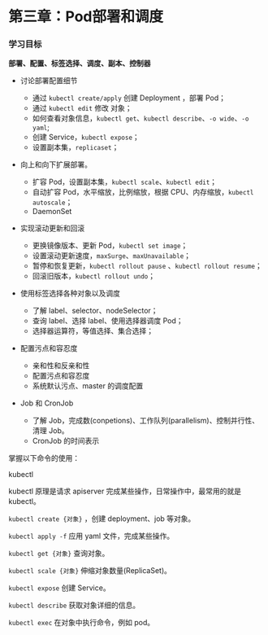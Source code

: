# 第三章：Pod部署和调度



### 学习目标

**部署、配置、标签选择、调度、副本、控制器**

* 讨论部署配置细节
  * 通过 `kubectl create/apply` 创建 Deployment ，部署 Pod；
  * 通过 `kubectl edit` 修改 对象；
  * 如何查看对象信息，`kubectl get`、`kubectl describe`、`-o wide`、`-o yaml`;
  * 创建 Service，`kubectl expose`；
  * 设置副本集，`replicaset`；
* 向上和向下扩展部署。
  * 扩容 Pod，设置副本集，`kubectl scale`、`kubectl edit`；
  * 自动扩容 Pod，水平缩放，比例缩放，根据 CPU、内存缩放，`kubectl autoscale`；
  * DaemonSet
* 实现滚动更新和回滚
  * 更换镜像版本、更新 Pod，`kubectl set image`；
  * 设置滚动更新速度，`maxSurge`、`maxUnavailable`；
  * 暂停和恢复更新，`kubectl rollout pause` 、`kubectl rollout resume`；
  * 回滚旧版本，`kubectl rollout undo`；
* 使用标签选择各种对象以及调度
  * 了解 label、selector、nodeSelector；
  * 查询 label、选择 label、使用选择器调度 Pod；
  * 选择器运算符，等值选择、集合选择；
* 配置污点和容忍度
  * 亲和性和反亲和性
  * 配置污点和容忍度
  * 系统默认污点、master 的调度配置
  
* Job 和 CronJob
  * 了解 Job，完成数\(conpetions\)、工作队列\(parallelism\)、控制并行性、清理 Job。
  * CronJob 的时间表示



掌握以下命令的使用：

kubectl

kubectl 原理是请求 apiserver 完成某些操作，日常操作中，最常用的就是 kubectl。

`kubectl create {对象}` ，创建 deployment、job 等对象。

`kubectl apply -f` 应用 yaml 文件，完成某些操作。

`kubectl get {对象}` 查询对象。

`kubectl scale {对象}` 伸缩对象数量\(ReplicaSet\)。

`kubectl expose` 创建 Service。

`kubectl describe` 获取对象详细的信息。

`kubectl exec` 在对象中执行命令，例如 pod。